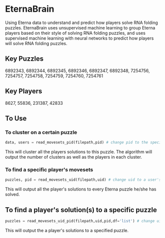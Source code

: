 # EternaBrain
Using Eterna data to understand and predict how players solve RNA folding puzzles.
EternaBrain uses unsupervised machine learning to group Eterna players based on their style of solving RNA folding puzzles, and uses supervised machine learning with neural networks to predict how players will solve RNA folding puzzles.

## Key Puzzles
6892343, 6892344, 6892345, 6892346, 6892347, 6892348, 7254756, 7254757, 7254758, 7254759, 7254760, 7254761

## Key Players
8627, 55836, 231387, 42833

## To Use
### To cluster on a certain puzzle
```python
data, users = read_movesets_pid(filepath,pid) # change pid to the specific puzzle
```
This will cluster all the players solutions to this puzzle.
The algorithm will output the number of clusters as well as the players in each cluster.

### To find a specific player's movesets
```python
puzzles, pid = read_movesets_uid(filepath,uid) # change uid to a user's ID
```
This will output all the player's solutions to every Eterna puzzle he/she has solved.

## To find a player's solution(s) to a specific puzzle
```python
puzzles = read_movesets_uid_pid(filepath,uid,pid,df='list') # change uid and pid to user ID or player ID; df is to display the movesets in either a list or dataframe format
```
This will output the a player's solutions to a specified puzzle.
